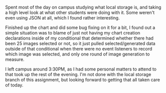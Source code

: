 Spent most of the day on campus studying what local storage is, and taking a high level look at what other students were doing with it. Some weren't even using JSON at all, which I found rather interesting.

Finished up the chart and did some bug fixing on it for a bit, I found out a simple situation was to blame of just not having my chart creation declarations inside of my conditional that determined whether there had been 25 images selected or not, so it just pulled selected/generated data outside of that conditional when there were no event listeners to record which image was selected, and only one round of image generation to measure.

I left campus around 3:30PM, as I had some personal matters to attend to that took up the rest of the evening. I'm not done with the local storage branch of this assignment, but looking forward to getting that all taken care of today.

